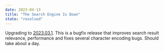 ```yaml
---
date: 2023-04-13
title: "The Search Engine Is Down"
state: "resolved"
---
```

Upgrading to <a href="https://github.com/MarginaliaSearch/MarginaliaSearch/releases/tag/v23.03.1" rel="nofollow">2023.03.1</a>. This is a bugfix release that improves search result
relevance, performance and fixes several character encoding bugs. Should take about a day.